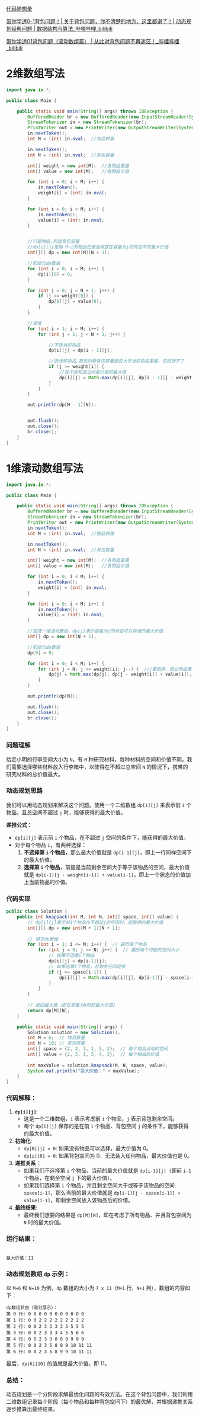 [代码随想录](https://www.programmercarl.com/背包理论基础01背包-1.html#算法公开课)



[带你学透0-1背包问题！| 关于背包问题，你不清楚的地方，这里都讲了！| 动态规划经典问题 | 数据结构与算法_哔哩哔哩_bilibili](https://www.bilibili.com/video/BV1cg411g7Y6/?vd_source=96c1635797a0d7626fb60e973a29da38)



[带你学透01背包问题（滚动数组篇） | 从此对背包问题不再迷茫！_哔哩哔哩_bilibili](https://www.bilibili.com/video/BV1BU4y177kY/?vd_source=96c1635797a0d7626fb60e973a29da38)



# 2维数组写法

```java
import java.io.*;

public class Main {

    public static void main(String[] args) throws IOException {
        BufferedReader br = new BufferedReader(new InputStreamReader(System.in));
        StreamTokenizer in = new StreamTokenizer(br);
        PrintWriter out = new PrintWriter(new OutputStreamWriter(System.out));
        in.nextToken();
        int M = (int) in.nval;  //物品种类

        in.nextToken();
        int N = (int) in.nval;  //背包容量

        int[] weight = new int[M];  //各物品重量
        int[] value = new int[M];   //各物品价值

        for (int i = 0; i < M; i++) {
            in.nextToken();
            weight[i] = (int) in.nval;
        }

        for (int i = 0; i < M; i++) {
            in.nextToken();
            value[i] = (int) in.nval;
        }


        //行是物品,列是背包容量
        //dp[i][j]是指 0~i的物品任意选取放在容量为j的背包中的最大价值
        int[][] dp = new int[M][N + 1];

        //初始化dp数组
        for (int i = 0; i < M; i++) {
            dp[i][0] = 0;
        }

        for (int j = 0; j < N + 1; j++) {
            if (j >= weight[0]) {
                dp[0][j] = value[0];
            }
        }

        //递推
        for (int i = 1; i < M; i++) {
            for (int j = 1; j < N + 1; j++) {

                //不选当前物品
                dp[i][j] = dp[i - 1][j];

                //选当前物品,首先判断背包容量是否大于当前物品重量，否则选不了
                if (j >= weight[i]) {
                    //在不选和选之间取价值的最大值
                    dp[i][j] = Math.max(dp[i][j], dp[i - 1][j - weight[i]] + value[i]);
                }
            }
        }

        out.println(dp[M - 1][N]);


        out.flush();
        out.close();
        br.close();
    }
}
```



# 1维滚动数组写法

```java
import java.io.*;

public class Main {

    public static void main(String[] args) throws IOException {
        BufferedReader br = new BufferedReader(new InputStreamReader(System.in));
        StreamTokenizer in = new StreamTokenizer(br);
        PrintWriter out = new PrintWriter(new OutputStreamWriter(System.out));
        in.nextToken();
        int M = (int) in.nval;  //物品种类

        in.nextToken();
        int N = (int) in.nval;  //背包容量

        int[] weight = new int[M];  //各物品重量
        int[] value = new int[M];   //各物品价值

        for (int i = 0; i < M; i++) {
            in.nextToken();
            weight[i] = (int) in.nval;
        }

        for (int i = 0; i < M; i++) {
            in.nextToken();
            value[i] = (int) in.nval;
        }

        //变成一维滚动数组，dp[j]表示容量为j的背包可以存储的最大价值
        int[] dp = new int[N + 1];

        //初始化dp数组
        dp[0] = 0;

        for (int i = 0; i < M; i++) {
            for (int j = N; j >= weight[i]; j--) {  //j要倒序，防止物品重复使用
                dp[j] = Math.max(dp[j], dp[j - weight[i]] + value[i]);
            }
        }

        out.println(dp[N]);

        out.flush();
        out.close();
        br.close();
    }
}
```





### 问题理解

给定小明的行李空间大小为 `N`，有 `M` 种研究材料，每种材料的空间和价值不同。我们需要选择哪些材料放入行李箱中，以使得在不超过总空间 `N` 的情况下，携带的研究材料的总价值最大。

### 动态规划思路

我们可以用动态规划来解决这个问题。使用一个二维数组 `dp[i][j]` 来表示前 `i` 个物品，且总空间不超过 `j` 时，能够获得的最大价值。

**递推公式：**

- `dp[i][j]` 表示前 `i` 个物品，在不超过 `j` 空间的条件下，能获得的最大价值。
- 对于每个物品  `i`，有两种选择：
  1. **不选择第 `i` 个物品**，那么最大价值就是 `dp[i-1][j]`，即上一行同样空间下的最大价值。
  2. **选择第 `i` 个物品**，前提是当前剩余空间大于等于该物品的空间，最大价值就是 `dp[i-1][j - weight[i-1]] + value[i-1]`，即上一个状态的价值加上当前物品的价值。

### 代码实现

```java
public class Solution {
    public int knapsack(int M, int N, int[] space, int[] value) {
        // dp[i][j]表示前i个物品在不超过j的空间时，能取得的最大价值
        int[][] dp = new int[M + 1][N + 1];
        
        // 填充dp数组
        for (int i = 1; i <= M; i++) {  // 遍历每个物品
            for (int j = 0; j <= N; j++) {  // 遍历每个可能的空间大小
                // 如果不选第i个物品
                dp[i][j] = dp[i-1][j];
                // 如果选第i个物品，且剩余空间足够
                if (j >= space[i-1]) {
                    dp[i][j] = Math.max(dp[i][j], dp[i-1][j - space[i-1]] + value[i-1]);
                }
            }
        }
        
        // 返回最大值（即在容量为N时的最大价值）
        return dp[M][N];
    }

    public static void main(String[] args) {
        Solution solution = new Solution();
        int M = 6;  // 物品数量
        int N = 10; // 背包容量
        int[] space = {2, 2, 3, 1, 5, 2};  // 每个物品占用的空间
        int[] value = {2, 3, 1, 5, 4, 3};  // 每个物品的价值
        
        int maxValue = solution.knapsack(M, N, space, value);
        System.out.println("最大价值：" + maxValue);
    }
}
```

### 代码解释：

1. **`dp[i][j]`**:
   - 这是一个二维数组，`i` 表示考虑前 `i` 个物品，`j` 表示背包剩余空间。
   - 每个 `dp[i][j]` 保存的是在前 `i` 个物品、背包空间 `j` 的条件下，能够获得的最大价值。
2. **初始化**:
   - `dp[0][j] = 0`: 如果没有物品可以选择，最大价值为 0。
   - `dp[i][0] = 0`: 如果背包空间为 0，无法装入任何物品，最大价值也是 0。
3. **递推关系**：
   - 如果我们不选择第 `i` 个物品，当前的最大价值就是 `dp[i-1][j]`（即前 `i-1` 个物品，在剩余空间 `j` 下的最大价值）。
   - 如果我们选择第 `i` 个物品，并且剩余空间大于或等于该物品的空间 `space[i-1]`，那么当前的最大价值就是 `dp[i-1][j - space[i-1]] + value[i-1]`，即剩余空间放入该物品后的价值。
4. **最终结果**:
   - 最终我们想要的结果是 `dp[M][N]`，即在考虑了所有物品、并且背包空间为 `N` 时的最大价值。

### 运行结果：

```

最大价值：11
```

### 动态规划数组 `dp` 示例：

以 `M=6` 和 `N=10` 为例，`dp` 数组的大小为 `7 x 11`（`M+1` 行，`N+1` 列），数组的内容如下：

```
dp数组状态（部分展示）：
第 0 行: 0 0 0 0 0 0 0 0 0 0 0
第 1 行: 0 0 2 2 2 2 2 2 2 2 2
第 2 行: 0 0 2 3 3 3 3 5 5 5 5
第 3 行: 0 0 2 3 3 3 4 5 5 6 6
第 4 行: 0 0 2 3 3 8 8 9 9 9 9
第 5 行: 0 0 2 3 5 8 9 9 10 11 11
第 6 行: 0 0 2 3 5 8 9 9 10 11 11
```

最后，`dp[6][10]` 的值就是最大价值，即 11。

### 总结：

动态规划是一个分阶段求解最优化问题的有效方法。在这个背包问题中，我们利用二维数组记录每个阶段（每个物品和每种背包空间下）的最优解，并根据递推关系逐步推算出最终结果。